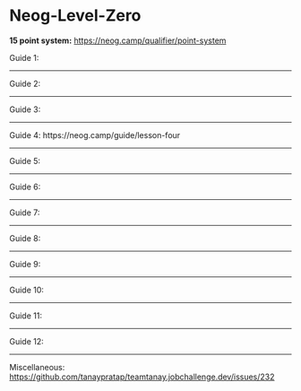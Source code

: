 # Neog-Level-Zero

<b>15 point system:</b> https://neog.camp/qualifier/point-system

Guide 1:<br>
<hr>
Guide 2:<br>
<hr>
Guide 3:<br>
<hr>
Guide 4: https://neog.camp/guide/lesson-four <br>
<hr>
Guide 5:<br>
<hr>
Guide 6:<br>
<hr>
Guide 7:<br>
<hr>
Guide 8:<br>
<hr>
Guide 9:<br>
<hr>
Guide 10:<br>
<hr>
Guide 11:<br>
<hr>
Guide 12:<br>
<hr>

Miscellaneous: https://github.com/tanaypratap/teamtanay.jobchallenge.dev/issues/232